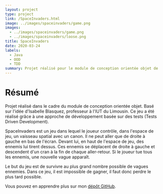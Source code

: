 ```yaml
---
layout: project
type: project
link: /SpaceInvaders.html
image: ../images/spaceinvaders/game.png
images:
  - ../images/spaceinvaders/game.png
  - ../images/spaceinvaders/loose.png
title: SpaceInvaders
date: 2020-03-24
labels:
  - Java
  - OOD
  - TDD
summary: Projet réalisé pour le module de conception orientée objet de mon DUT Informatique.
---
```


# Résumé

Projet réalisé dans le cadre du module de conception orientée objet. Basé sur l'idée d'Isabelle Blasquez, professeur à l'IUT du Limousin. Ce jeu a été réalisé grâce à une approche de développement basée sur des tests (Tests Driven Development).

SpaceInvaders est un jeu dans lequel le joueur contrôle, dans l'espace de jeu, un vaisseau spatial avec un canon. Il ne peut aller que de droite à gauche en bas de l'écran. Devant lui, en haut de l'espace de jeu, des ennemis lui tirent dessus. Ces ennemis se déplacent de droite à gauche et descendent d'un cran à la fin de chaque aller-retour. Si le joueur tue tous les ennemis, une nouvelle vague apparaît.

Le but du jeu est de survivre au plus grand nombre possible de vagues ennemies. Dans ce jeu, il est impossible de gagner, il faut donc perdre le plus tard possible.

Vous pouvez en apprendre plus sur mon [dépôt GitHub](http://GitHub.com/jeanlrnt/SpaceInvaders).
